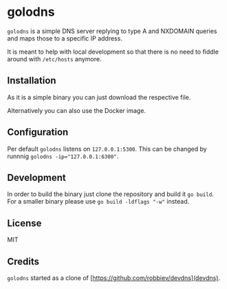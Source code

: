 # golodns

`golodns` is a simple DNS server replying to type A and NXDOMAIN queries and maps those to a specific IP address.

It is meant to help with local development so that there is no need to fiddle around with `/etc/hosts` anymore.

## Installation

As it is a simple binary you can just download the respective file.

Alternatively you can also use the Docker image.

## Configuration

Per default `golodns` listens on `127.0.0.1:5300`. This can be changed by runnnig `golodns -ip="127.0.0.1:6300"`.

## Development

In order to build the binary just clone the repository and build it `go build`. For a smaller binary please 
use `go build -ldflags "-w"` instead.

## License

MIT

## Credits

`golodns` started as a clone of [https://github.com/robbiev/devdns](devdns).

